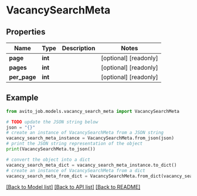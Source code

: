# VacancySearchMeta


## Properties

Name | Type | Description | Notes
------------ | ------------- | ------------- | -------------
**page** | **int** |  | [optional] [readonly] 
**pages** | **int** |  | [optional] [readonly] 
**per_page** | **int** |  | [optional] [readonly] 

## Example

```python
from avito_job.models.vacancy_search_meta import VacancySearchMeta

# TODO update the JSON string below
json = "{}"
# create an instance of VacancySearchMeta from a JSON string
vacancy_search_meta_instance = VacancySearchMeta.from_json(json)
# print the JSON string representation of the object
print(VacancySearchMeta.to_json())

# convert the object into a dict
vacancy_search_meta_dict = vacancy_search_meta_instance.to_dict()
# create an instance of VacancySearchMeta from a dict
vacancy_search_meta_from_dict = VacancySearchMeta.from_dict(vacancy_search_meta_dict)
```
[[Back to Model list]](../README.md#documentation-for-models) [[Back to API list]](../README.md#documentation-for-api-endpoints) [[Back to README]](../README.md)


